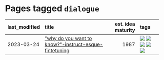 # Pages tagged `dialogue`

|last_modified|title|est. idea maturity|tags
|:---|:---|---:|:---|
|2023-03-24|["why do you want to know?"-instruct-esque-fintetuning](../whydoyouwantoknow.md)|1987|[![](https://img.shields.io/badge/tag-aiethics-22d494)](../tags/aiethics.md) [![](https://img.shields.io/badge/tag-alignment-53417a)](../tags/alignment.md) [![](https://img.shields.io/badge/tag-dialogue-90446b)](../tags/dialogue.md) [![](https://img.shields.io/badge/tag-models-5d9a82)](../tags/models.md) [![](https://img.shields.io/badge/tag-wip-4bcfd8)](../tags/wip.md)|